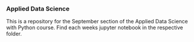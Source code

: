 ### Applied Data Science

This is a repository for the September section of the Applied Data Science with Python course.  Find each weeks jupyter notebook in the respective folder.
